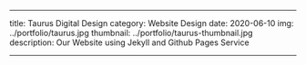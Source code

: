 ---

title: Taurus Digital Design
category: Website Design
date: 2020-06-10
img: ../portfolio/taurus.jpg
thumbnail: ../portfolio/taurus-thumbnail.jpg
description: Our Website using Jekyll and Github Pages Service

---